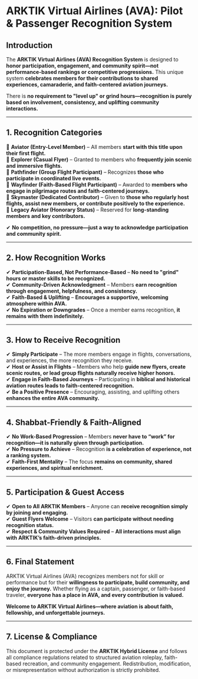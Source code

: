 # ARKTIK Virtual Airlines (AVA): Pilot & Passenger Recognition System  

## **Introduction**  
The **ARKTIK Virtual Airlines (AVA) Recognition System** is designed to **honor participation, engagement, and community spirit—not performance-based rankings or competitive progressions.** This unique system **celebrates members for their contributions to shared experiences, camaraderie, and faith-centered aviation journeys.**  

There is **no requirement to "level up" or grind hours—recognition is purely based on involvement, consistency, and uplifting community interactions.**  

---  

## **1. Recognition Categories**  

📌 **Aviator (Entry-Level Member)** – All members **start with this title upon their first flight.**  
📌 **Explorer (Casual Flyer)** – Granted to members who **frequently join scenic and immersive flights.**  
📌 **Pathfinder (Group Flight Participant)** – Recognizes **those who participate in coordinated live events.**  
📌 **Wayfinder (Faith-Based Flight Participant)** – Awarded to **members who engage in pilgrimage routes and faith-centered journeys.**  
📌 **Skymaster (Dedicated Contributor)** – Given to **those who regularly host flights, assist new members, or contribute positively to the experience.**  
📌 **Legacy Aviator (Honorary Status)** – Reserved for **long-standing members and key contributors.**  

✔ **No competition, no pressure—just a way to acknowledge participation and community spirit.**  

---  

## **2. How Recognition Works**  

✔ **Participation-Based, Not Performance-Based** – **No need to "grind" hours or master skills to be recognized.**  
✔ **Community-Driven Acknowledgment** – Members **earn recognition through engagement, helpfulness, and consistency.**  
✔ **Faith-Based & Uplifting** – **Encourages a supportive, welcoming atmosphere within AVA.**  
✔ **No Expiration or Downgrades** – Once a member earns recognition, **it remains with them indefinitely.**  

---  

## **3. How to Receive Recognition**  

✔ **Simply Participate** – The more members engage in flights, conversations, and experiences, the more recognition they receive.  
✔ **Host or Assist in Flights** – Members who help **guide new flyers, create scenic routes, or lead group flights naturally receive higher honors.**  
✔ **Engage in Faith-Based Journeys** – Participating in **biblical and historical aviation routes leads to faith-centered recognition.**  
✔ **Be a Positive Presence** – Encouraging, assisting, and uplifting others **enhances the entire AVA community.**  

---  

## **4. Shabbat-Friendly & Faith-Aligned**  

✔ **No Work-Based Progression** – Members **never have to “work” for recognition—it is naturally given through participation.**  
✔ **No Pressure to Achieve** – Recognition **is a celebration of experience, not a ranking system.**  
✔ **Faith-First Mentality** – The focus **remains on community, shared experiences, and spiritual enrichment.**  

---  

## **5. Participation & Guest Access**  

✔ **Open to All ARKTIK Members** – Anyone can **receive recognition simply by joining and engaging.**  
✔ **Guest Flyers Welcome** – Visitors **can participate without needing recognition status.**  
✔ **Respect & Community Values Required** – **All interactions must align with ARKTIK’s faith-driven principles.**  

---  

## **6. Final Statement**  

ARKTIK Virtual Airlines (AVA) recognizes members not for skill or performance but for their **willingness to participate, build community, and enjoy the journey.** Whether flying as a captain, passenger, or faith-based traveler, **everyone has a place in AVA, and every contribution is valued.**  

**Welcome to ARKTIK Virtual Airlines—where aviation is about faith, fellowship, and unforgettable journeys.**  

---  

## **7. License & Compliance**  

This document is protected under the **ARKTIK Hybrid License** and follows all compliance regulations related to structured aviation roleplay, faith-based recreation, and community engagement. Redistribution, modification, or misrepresentation without authorization is strictly prohibited.  
